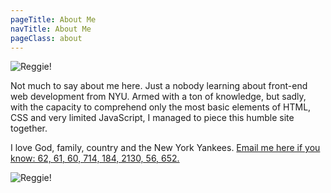 ```yaml
---
pageTitle: About Me
navTitle: About Me
pageClass: about
---
```



![Reggie!](../../img/reggie-jackson.jpg)

Not much to say about me here. Just a nobody learning about front-end web development from NYU. Armed with a ton of knowledge, but sadly, with the capacity to comprehend only the most basic elements of HTML, CSS and very limited JavaScript, I managed to piece this humble site together. 

I love God, family, country and the New York Yankees. <a href="mailto:no-ones-here@y1sxdfrsd-phonydomain-demo-only.com">Email me here if you know: 62, 61, 60, 714, 184, 2130, 56, 652.</a>

![Reggie!](../../img/nyy-flag.gif)

